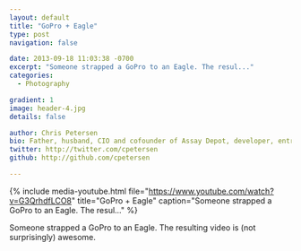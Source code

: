 ```yaml
---
layout: default
title: "GoPro + Eagle"
type: post
navigation: false

date: 2013-09-18 11:03:38 -0700
excerpt: "Someone strapped a GoPro to an Eagle. The resul..."
categories:
  - Photography

gradient: 1
image: header-4.jpg
details: false

author: Chris Petersen
bio: Father, husband, CIO and cofounder of Assay Depot, developer, entrepreneur and technologist.
twitter: http://twitter.com/cpetersen
github: http://github.com/cpetersen

---
```


{% include media-youtube.html file="https://www.youtube.com/watch?v=G3QrhdfLCO8" title="GoPro + Eagle" caption="Someone strapped a GoPro to an Eagle. The resul..." %}

Someone strapped a GoPro to an Eagle. The resulting video is (not surprisingly) awesome.
